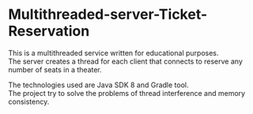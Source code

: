 # Multithreaded-server-Ticket-Reservation

This is a multithreaded service written for educational purposes.  
The server creates a thread for each client that connects to reserve any number of seats in a theater.  

The technologies used are Java SDK 8 and Gradle tool.  
The project try to solve the problems of thread interference and memory consistency.
